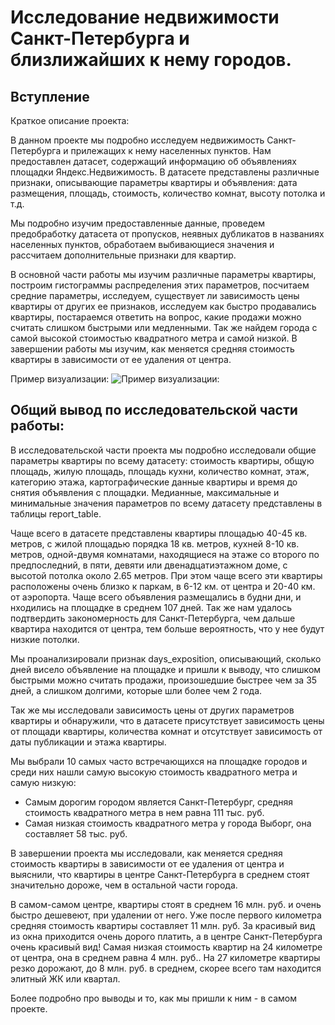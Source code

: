 # Исследование недвижимости Санкт-Петербурга и близлижайших к нему городов.

## Вступление
Краткое описание проекта:

В данном проекте мы подробно исследуем недвижимость Санкт-Петербурга и прилежащих к нему населенных пунктов. Нам предоставлен датасет, содержащий информацию об объявлениях площадки Яндекс.Недвижимость. В датасете представлены различные признаки, описывающие параметры квартиры и объявления: дата размещения, площадь, стоимость, количество комнат, высоту потолка и т.д.

Мы подробно изучим предоставленные данные, проведем предобработку датасета от пропусков, неявных дубликатов в названиях населенных пунктов, обработаем выбивающиеся значения и рассчитаем дополнительные признаки для квартир.

В основной части работы мы изучим различные параметры квартиры, построим гистограммы распределения этих параметров, посчитаем средние параметры, исследуем, существует ли зависимость цены квартиры от других ее признаков, исследуем как быстро продавались квартиры, постараемся ответить на вопрос, какие продажи можно считать слишком быстрыми или медленными. Так же найдем города с самой высокой стоимостью квадратного метра и самой низкой. В завершении работы мы изучим, как меняется средняя стоимость квартиры в зависимости от ее удаления от центра.

Пример визуализации:
![Пример визуализации:](https://user-images.githubusercontent.com/109238063/197010244-54eab42d-1d11-40ed-8436-69604f2bd7c7.png)

## Общий вывод по исследовательской части работы:
В исследовательской части проекта мы подробно исследовали общие параметры квартиры по всему датасету: стоимость квартиры, общую площадь, жилую площадь, площадь кухни, количество комнат, этаж, категорию этажа, картографические данные квартиры и время до снятия объявления с площадки. Медианные, максимальные и минимальные значения параметров по всему датасету представлены в таблицы report_table.

Чаще всего в датасете представлены квартиры площадью 40-45 кв. метров, с жилой площадью порядка 18 кв. метров, кухней 8-10 кв. метров, одной-двумя комнатами, находящиеся на этаже со второго по предпоследний, в пяти, девяти или двенадцатиэтажном доме, с высотой потолка около 2.65 метров. При этом чаще всего эти квартиры расположены очень близко к паркам, в 6-12 км. от центра и 20-40 км. от аэропорта. Чаще всего объявления размещались в будни дни, и нходились на площадке в среднем 107 дней. Так же нам удалось подтвердить закономерность для Санкт-Петербурга, чем дальше квартира находится от центра, тем больше вероятность, что у нее будут низкие потолки.

Мы проанализировали признак days_exposition, описывающий, сколько дней висело объявление на площадке и пришли к выводу, что слишком быстрыми можно считать продажи, произошедшие быстрее чем за 35 дней, а слишком долгими, которые шли более чем 2 года.

Так же мы исследовали зависимость цены от других параметров квартиры и обнаружили, что в датасете присутствует зависимость цены от площади квартиры, количества комнат и отсутствует зависимость от даты публикации и этажа квартиры.

Мы выбрали 10 самых часто встречающихся на площадке городов и среди них нашли самую высокую стоимость квадратного метра и самую низкую:  
* Самым дорогим городом является Санкт-Петербург, средняя стоимость квадратного метра в нем равна 111 тыс. руб.
* Самая низкая стоимость квадратного метра у города Выборг, она составляет 58 тыс. руб.

В завершении проекта мы исследовали, как меняется средняя стоимость квартиры в зависимости от ее удаления от центра и выяснили, что квартиры в центре Санкт-Петербурга в среднем стоят значительно дороже, чем в остальной части города.

В самом-самом центре, квартиры стоят в среднем 16 млн. руб. и очень быстро дешевеют, при удалении от него. Уже после первого километра средняя стоимость квартиры составляет 11 млн. руб. За красивый вид из окна приходится очень дорого платить, а в центре Санкт-Петербурга очень красивый вид! Самая низкая стоимость квартир на 24 километре от центра, она в среднем равна 4 млн. руб.. На 27 километре квартиры резко дорожают, до 8 млн. руб. в среднем, скорее всего там находится элитный ЖК или квартал.

Более подробно про выводы и то, как мы пришли к ним - в самом проекте.
